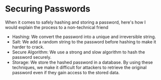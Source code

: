 # Securing Passwords
When it comes to safely hashing and storing a password, here's how I would explain the process to a non-technical friend
- Hashing: We convert the password into a unique and irreversible string.
- Salt: We add a random string to the password before hashing to make it harder to crack.
- Secure Algorithm: We use a strong and slow algorithm to hash the password securely.
- Storage: We store the hashed password in a database.
By using these techniques, we make it difficult for attackers to retrieve the original password even if they gain access to the stored data.
